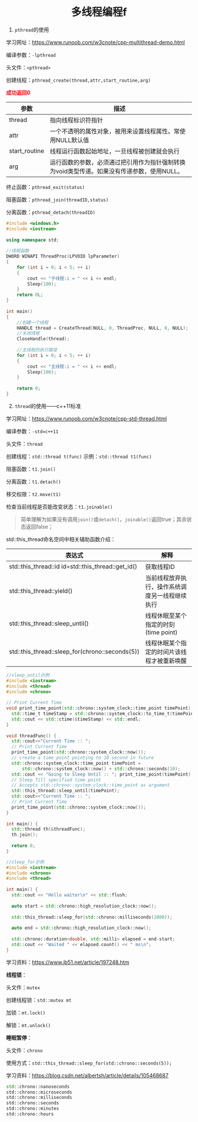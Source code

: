 <h1 align="center">多线程编程f</h1>

1. `pthread`的使用

学习网址：https://www.runoob.com/w3cnote/cpp-multithread-demo.html

编译参数：`-lpthread`

头文件：`<pthread>`

创建线程：`pthread_create(thread,attr,start_routine,arg)`

<strong style="color:red">成功返回0</strong>

| 参数          | 描述                                                         |
| ------------- | ------------------------------------------------------------ |
| thread        | 指向线程标识符指针                                           |
| attr          | 一个不透明的属性对象，被用来设置线程属性。常使用NULL默认值   |
| start_routine | 线程运行函数起始地址，一旦线程被创建就会执行                 |
| arg           | 运行函数的参数，必须通过把引用作为指针强制转换为void类型传递。如果没有传递参数，使用NULL。 |

终止函数：`pthread_exit(status)`

阻塞函数：`pthread_join(threadID,status)`

分离函数：`pthread_detach(threadID)`

```c++
#include <windows.h>
#include <iostream>
 
using namespace std;
 
//线程函数
DWORD WINAPI ThreadProc(LPVOID lpParameter)
{
    for (int i = 0; i < 5; ++ i)
    {
        cout << "子线程:i = " << i << endl;
        Sleep(100);
    }
    return 0L;
}
 
int main()
{
    //创建一个线程
    HANDLE thread = CreateThread(NULL, 0, ThreadProc, NULL, 0, NULL);
    //关闭线程
    CloseHandle(thread);
 
    //主线程的执行路径
    for (int i = 0; i < 5; ++ i)
    {
        cout << "主线程:i = " << i << endl;
        Sleep(100);
    }
 
    return 0;
}
```



2. `thread`的使用——c++11标准

学习网址：https://www.runoob.com/w3cnote/cpp-std-thread.html

编译参数：`-std=c++11`

头文件：`thread`

创建线程：`std::thread t(func)`	示例：`std::thread t1(func)`

阻塞函数：`t1.join()`

分离函数：`t1.detach()`

移交权限：`t2.move(t1)`

检查当前线程是否能改变状态：`t1.joinable()`

> 简单理解为如果没有调用`join()`或`detach()`，`joinable()`返回true；其余状态返回false；

std::this_thread命名空间中相关辅助函数介绍：

| 表达式                                             | 解释                                           |
| -------------------------------------------------- | ---------------------------------------------- |
| std::this_thread::id id=std::this_thread::get_id() | 获取线程ID                                     |
| std::this_thread::yield()                          | 当前线程放弃执行，操作系统调度另一线程继续执行 |
| std::this_thread::sleep_until()                    | 线程休眠至某个指定的时刻(time point)           |
| std::this_thread::sleep_for(chrono::seconds(5))    | 线程休眠某个指定的时间片该线程才被重新唤醒     |

```c++
//sleep_until示例
#include <iostream>
#include <thread>
#include <chrono>
 
// Print Current Time
void print_time_point(std::chrono::system_clock::time_point timePoint) {
  std::time_t timeStamp = std::chrono::system_clock::to_time_t(timePoint);
  std::cout << std::ctime(&timeStamp) << std::endl;
}
 
void threadFunc() {
  std::cout<<"Current Time :: ";
  // Print Current Time
  print_time_point(std::chrono::system_clock::now());
  // create a time point pointing to 10 second in future
  std::chrono::system_clock::time_point timePoint =
      std::chrono::system_clock::now() + std::chrono::seconds(10);
  std::cout << "Going to Sleep Until :: "; print_time_point(timePoint);
  // Sleep Till specified time point
  // Accepts std::chrono::system_clock::time_point as argument
  std::this_thread::sleep_until(timePoint);
  std::cout<<"Current Time :: ";
  // Print Current Time
  print_time_point(std::chrono::system_clock::now());
}
 
int main() {
  std::thread th(&threadFunc);
  th.join();
 
  return 0;
}
```

```c++
//sleep_for示例
#include <iostream>
#include <chrono>
#include <thread>
  
int main() {
  std::cout << "Hello waiter\n" << std::flush;
 
  auto start = std::chrono::high_resolution_clock::now();
 
  std::this_thread::sleep_for(std::chrono::milliseconds(2000));
   
  auto end = std::chrono::high_resolution_clock::now();
   
  std::chrono::duration<double, std::milli> elapsed = end-start;
  std::cout << "Waited " << elapsed.count() << " ms\n";
}
```

学习资料：https://www.jb51.net/article/197248.htm





**线程锁**：

头文件：`mutex`

创建线程锁：`std::mutex mt`

加锁：`mt.lock()`

解锁：`mt.unlock()`



**睡眠暂停**：

头文件：`chrono`

使用方式：`std::this_thread::sleep_for(std::chrono::seconds(5));`

学习资料：https://blog.csdn.net/albertsh/article/details/105468687

```c++
std::chrono::nanoseconds
std::chrono::microseconds
std::chrono::milliseconds
std::chrono::seconds
std::chrono::minutes
std::chrono::hours
```



